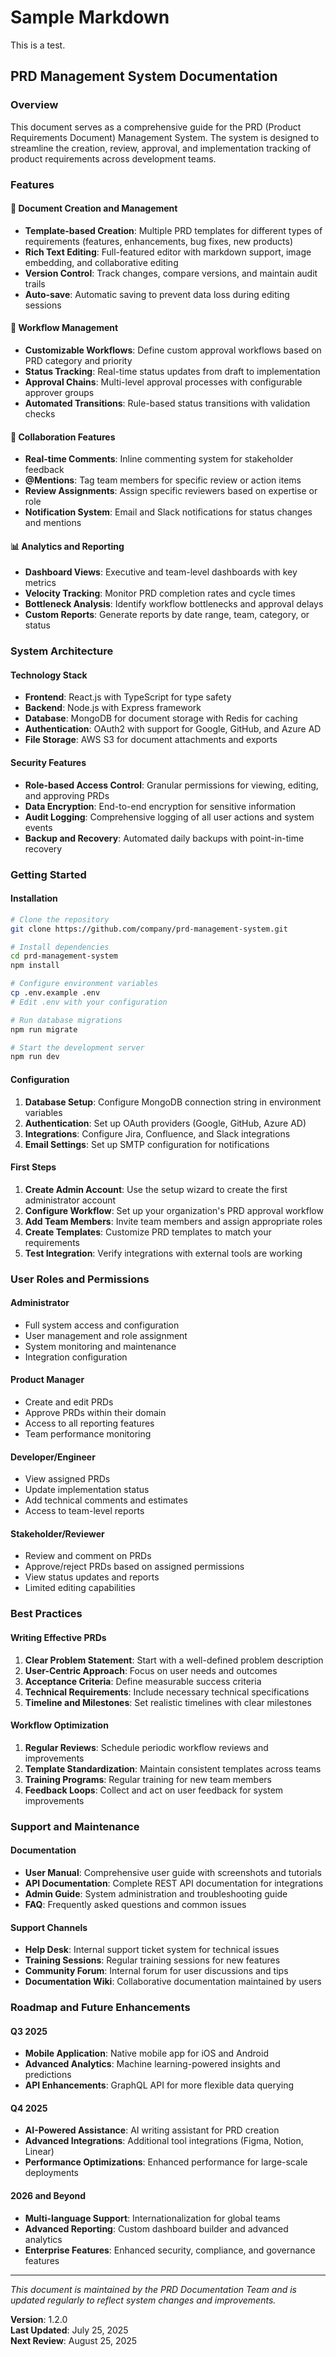 # Sample Markdown

This is a test.

## PRD Management System Documentation

### Overview
This document serves as a comprehensive guide for the PRD (Product Requirements Document) Management System. The system is designed to streamline the creation, review, approval, and implementation tracking of product requirements across development teams.

### Features

#### 📝 Document Creation and Management
- **Template-based Creation**: Multiple PRD templates for different types of requirements (features, enhancements, bug fixes, new products)
- **Rich Text Editing**: Full-featured editor with markdown support, image embedding, and collaborative editing
- **Version Control**: Track changes, compare versions, and maintain audit trails
- **Auto-save**: Automatic saving to prevent data loss during editing sessions

#### 🔄 Workflow Management
- **Customizable Workflows**: Define custom approval workflows based on PRD category and priority
- **Status Tracking**: Real-time status updates from draft to implementation
- **Approval Chains**: Multi-level approval processes with configurable approver groups
- **Automated Transitions**: Rule-based status transitions with validation checks

#### 👥 Collaboration Features
- **Real-time Comments**: Inline commenting system for stakeholder feedback
- **@Mentions**: Tag team members for specific review or action items
- **Review Assignments**: Assign specific reviewers based on expertise or role
- **Notification System**: Email and Slack notifications for status changes and mentions

#### 📊 Analytics and Reporting
- **Dashboard Views**: Executive and team-level dashboards with key metrics
- **Velocity Tracking**: Monitor PRD completion rates and cycle times
- **Bottleneck Analysis**: Identify workflow bottlenecks and approval delays
- **Custom Reports**: Generate reports by date range, team, category, or status

### System Architecture

#### Technology Stack
- **Frontend**: React.js with TypeScript for type safety
- **Backend**: Node.js with Express framework
- **Database**: MongoDB for document storage with Redis for caching
- **Authentication**: OAuth2 with support for Google, GitHub, and Azure AD
- **File Storage**: AWS S3 for document attachments and exports

#### Security Features
- **Role-based Access Control**: Granular permissions for viewing, editing, and approving PRDs
- **Data Encryption**: End-to-end encryption for sensitive information
- **Audit Logging**: Comprehensive logging of all user actions and system events
- **Backup and Recovery**: Automated daily backups with point-in-time recovery

### Getting Started

#### Installation
```bash
# Clone the repository
git clone https://github.com/company/prd-management-system.git

# Install dependencies
cd prd-management-system
npm install

# Configure environment variables
cp .env.example .env
# Edit .env with your configuration

# Run database migrations
npm run migrate

# Start the development server
npm run dev
```

#### Configuration
1. **Database Setup**: Configure MongoDB connection string in environment variables
2. **Authentication**: Set up OAuth providers (Google, GitHub, Azure AD)
3. **Integrations**: Configure Jira, Confluence, and Slack integrations
4. **Email Settings**: Set up SMTP configuration for notifications

#### First Steps
1. **Create Admin Account**: Use the setup wizard to create the first administrator account
2. **Configure Workflow**: Set up your organization's PRD approval workflow
3. **Add Team Members**: Invite team members and assign appropriate roles
4. **Create Templates**: Customize PRD templates to match your requirements
5. **Test Integration**: Verify integrations with external tools are working

### User Roles and Permissions

#### Administrator
- Full system access and configuration
- User management and role assignment
- System monitoring and maintenance
- Integration configuration

#### Product Manager
- Create and edit PRDs
- Approve PRDs within their domain
- Access to all reporting features
- Team performance monitoring

#### Developer/Engineer
- View assigned PRDs
- Update implementation status
- Add technical comments and estimates
- Access to team-level reports

#### Stakeholder/Reviewer
- Review and comment on PRDs
- Approve/reject PRDs based on assigned permissions
- View status updates and reports
- Limited editing capabilities

### Best Practices

#### Writing Effective PRDs
1. **Clear Problem Statement**: Start with a well-defined problem description
2. **User-Centric Approach**: Focus on user needs and outcomes
3. **Acceptance Criteria**: Define measurable success criteria
4. **Technical Requirements**: Include necessary technical specifications
5. **Timeline and Milestones**: Set realistic timelines with clear milestones

#### Workflow Optimization
1. **Regular Reviews**: Schedule periodic workflow reviews and improvements
2. **Template Standardization**: Maintain consistent templates across teams
3. **Training Programs**: Regular training for new team members
4. **Feedback Loops**: Collect and act on user feedback for system improvements

### Support and Maintenance

#### Documentation
- **User Manual**: Comprehensive user guide with screenshots and tutorials
- **API Documentation**: Complete REST API documentation for integrations
- **Admin Guide**: System administration and troubleshooting guide
- **FAQ**: Frequently asked questions and common issues

#### Support Channels
- **Help Desk**: Internal support ticket system for technical issues
- **Training Sessions**: Regular training sessions for new features
- **Community Forum**: Internal forum for user discussions and tips
- **Documentation Wiki**: Collaborative documentation maintained by users

### Roadmap and Future Enhancements

#### Q3 2025
- **Mobile Application**: Native mobile app for iOS and Android
- **Advanced Analytics**: Machine learning-powered insights and predictions
- **API Enhancements**: GraphQL API for more flexible data querying

#### Q4 2025
- **AI-Powered Assistance**: AI writing assistant for PRD creation
- **Advanced Integrations**: Additional tool integrations (Figma, Notion, Linear)
- **Performance Optimizations**: Enhanced performance for large-scale deployments

#### 2026 and Beyond
- **Multi-language Support**: Internationalization for global teams
- **Advanced Reporting**: Custom dashboard builder and advanced analytics
- **Enterprise Features**: Enhanced security, compliance, and governance features

---

*This document is maintained by the PRD Documentation Team and is updated regularly to reflect system changes and improvements.*

**Version**: 1.2.0  
**Last Updated**: July 25, 2025  
**Next Review**: August 25, 2025